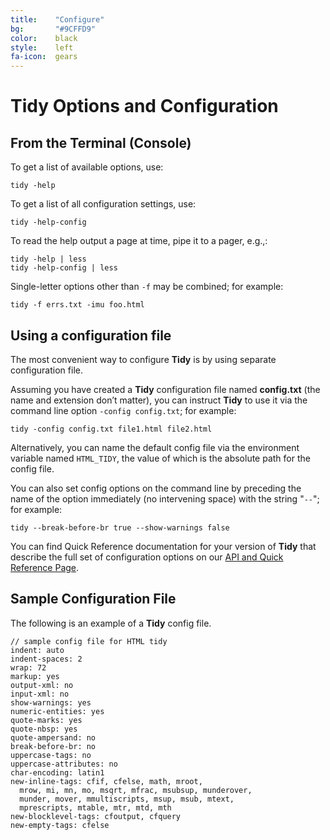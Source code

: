 ```yaml
---
title:    "Configure"
bg:       "#9CFFD9"
color:    black    
style:    left
fa-icon:  gears
---
```


# Tidy Options and Configuration

## From the Terminal (Console)

To get a list of available options, use:

`tidy -help`

To get a list of all configuration settings, use:

`tidy -help-config`

To read the help output a page at time, pipe it to a pager, e.g.,:

~~~
tidy -help | less
tidy -help-config | less
~~~

Single-letter options other than `-f` may be combined; for example:

`tidy -f errs.txt -imu foo.html`


## Using a configuration file

The most convenient way to configure **Tidy** is by using separate configuration
file.

Assuming you have created a **Tidy** configuration file named **config.txt**
(the name and extension don’t matter), you can instruct **Tidy** to use it via
the command line option `-config config.txt`; for example:

`tidy -config config.txt file1.html file2.html`

Alternatively, you can name the default config file via the environment variable
named `HTML_TIDY`, the value of which is the absolute path for the config file.

You can also set config options on the command line by preceding the name of the
option immediately (no intervening space) with the string "`--`"; for example:

`tidy --break-before-br true --show-warnings false`

You can find Quick Reference documentation for your version of **Tidy** that describe the
full set of configuration options on our [API and Quick Reference Page][1].


## Sample Configuration File

The following is an example of a **Tidy** config file.

~~~
// sample config file for HTML tidy
indent: auto
indent-spaces: 2
wrap: 72
markup: yes
output-xml: no
input-xml: no
show-warnings: yes
numeric-entities: yes
quote-marks: yes
quote-nbsp: yes
quote-ampersand: no
break-before-br: no
uppercase-tags: no
uppercase-attributes: no
char-encoding: latin1
new-inline-tags: cfif, cfelse, math, mroot,
  mrow, mi, mn, mo, msqrt, mfrac, msubsup, munderover,
  munder, mover, mmultiscripts, msup, msub, mtext,
  mprescripts, mtable, mtr, mtd, mth
new-blocklevel-tags: cfoutput, cfquery
new-empty-tags: cfelse
~~~

[1]: http://api.html-tidy.org/#part_quickref